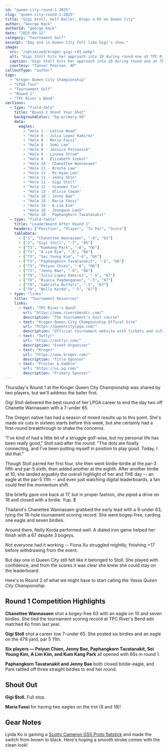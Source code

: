 ```yaml
---
id: "queen-city-round-1-2025"
slug: "queen-city-round-1-2025"
title: "Gigi $toll, Golf Baller, Drops a 65 on Queen City"
author: "George Hack"
authorId: "george-hack"
date: "2025-09-12"
category: "Tournament Golf"
excerpt: "Day one in Queen City felt like Gigi's show."
image:
  src: "/optimized/kroger-gigi-rd1.webp"
  alt: "Gigi Stoll hits her approach into 18 during round one at TPC River's Bend"
  caption: "Gigi Stoll hits her approach into 18 during round one at TPC River's Bend"
  courtesy: "Tanner Pearson, AP"
calloutType: "author"
tags:
  - "Kroger Queen City Championship"
  - "LPGA Tour"
  - "Tournament Golf"
  - "Round 1"
  - "TPC River's Bend"
sections:
  - type: "field-data"
    title: "Round 1 Shoot Your Shot"
    backgroundColor: "bg-primary-50"
    data:
      eagles:
        - "Hole 1 - Lottie Woad"
        - "Hole 6 - Julia Lopez Ramirez"
        - "Hole 8 - Maria Fassi"
        - "Hole 8 - Somi Lee"
        - "Hole 8 - Jessica Porvasnik"
        - "Hole 8 - Linnea Strom"
        - "Hole 8 - Elizabeth Szokol"
        - "Hole 10 - Chanettee Wannasaen"
        - "Hole 11 - Bronte Law"
        - "Hole 11 - Mi-Hyan Lee"
        - "Hole 11 - Jenny Shin"
        - "Hole 11 - Gigi Stoll"
        - "Hole 11 - Xiaowen Yin"
        - "Hole 13 - Olivia Cowan"
        - "Hole 18 - Jenny Bae"
        - "Hole 18 - Maria Fassi"
        - "Hole 18 - A Lim Kim"
        - "Hole 18 - Jeongeun Lee5"
        - "Hole 18 - Paphangkorn Tavatanakit"
  - type: "field-table"
    title: "Leaderboard After Round 1"
    headers: ["Position", "Player", "To Par", "Score"]
    tableData:
      - ["1", "Chanettee Wannasaen", "-9", "63"]
      - ["2", "Gigi Stoll", "-7", "65"]
      - ["T3", "Kumkang Park", "-6", "66"]
      - ["T3", "A Lim Kim", "-6", "66"]
      - ["T3", "Sei Young Kim", "-6", "66"]
      - ["T3", "Paphangkorn Tavatanakit", "-6", "66"]
      - ["T3", "Peiyun Chien", "-6", "66"]
      - ["T3", "Jenny Bae", "-6", "66"]
      - ["T9", "Julia Lopez Ramirez", "-5", "67"]
      - ["T9", "Bianca Pagdanganan", "-5", "67"]
      - ["T9", "Gabriela Ruffels", "-5", "67"]
      - ["T9", "Nelly Korda", "-5", "67"]
  - type: "links"
    title: "Tournament Resources"
    links:
      - text: "TPC River's Bend"
        url: "https://www.riversbendcc.com/"
        description: "The tournament's host course"
      - text: "Kroger Queen City Championship Offical Site"
        url: "https://queencitylpga.com/"
        description: "Official tournament website with tickets and information"
      - text: "Outlyr"
        url: "https://outlyr.com/"
        description: "Event Organizer"
      - text: "Kroger"
        url: "https://www.kroger.com/"
        description: "Title Sponsor"
      - text: "Procter & Gamble"
        url: "https://us.pg.com/"
        description: "Primary Sponsor"
---
```


Thursday's Round 1 at the Kroger Queen City Championship was shared by two players, but we'll address the baller first.

Gigi Stoll delivered the best round of her LPGA career to end the day two off Chanette Wannasaen with a 7-under 65.

The Oregon native has had a season of mixed results up to this point. She's made six cuts in sixteen starts before this week, but she certainly had a first-round breakthrough to shake the concerns.

"I've kind of had a little bit of a struggle golf-wise, but my personal life has been really good," Stoll said after the round. "The dots are finally connecting, and I've been putting myself in position to play good. Today, I did that."

Though Stoll parred her first four, she then went birdie-birdie at the par-3 fifth and par-5 sixth, then added another at the eighth. After another birdie at 10, she landed arguably the overall highlight of her and THE day -- an eagle at the par-5 11th -- and even just watching digital leaderboards, a fan could feel the momentum shift.

She briefly gave one back at 17, but in proper fashion, she piped a drive on 18 and closed with a birdie. Yup. $

Thailand's Chanettee Wannasaen grabbed the early lead with a 9-under 63, tying the 18-hole tournament scoring record. She went bogey-free, carding one eagle and seven birdies.

Around them, Nelly Korda performed well. A dialed iron game helped her finish with a 67 despite 3 bogeys.

Not everyone had it working -- Fiona Xu struggled mightily, finishing +17 before withdrawing from the event.

But day one in Queen City still felt like it belonged to Stoll. She played with confidence, and from the scores it was clear she knew she could stay on the leaderboard.

Here's to Round 2 of what we might have to start calling the *Yasss Queen City Championship.*

## Round 1 Competition Highlights

**Chanettee Wannasaen** shot a bogey-free 63 with an eagle on 10 and seven birdies. She tied the tournament scoring record at TPC River's Bend adn matched Ko from last year.

**Gigi Stoll** shot a career low 7-under 65. She posted six birdies and an eagle on the 479 yard, par 5 11th.

**Six players — Peiyun Chien, Jenny Bae, Paphangkorn Tavatanakit, Sei Young Kim, A Lim Kim, and Kum Kang Park** all opened with 66s in round 1.

**Paphangkorn Tavatanakit and Jenny Bae** both closed birdie-eagle, and Park rattled off three straight birdies to end her round.

## Shout Out

**Gigi $toll.** Full stop.

**Maria Fassi** for having two eagles on the trot (8 and 18)!

## Gear Notes

Lyida Ko is gaming a [Scotty Cameron GSS Proto flatstick](https://www.scottycameron.com/authentication/registry/Details.aspx?rn=A035684) and made the switch from brown to black. Here's hoping a smooth stroke comes with the clean look!
